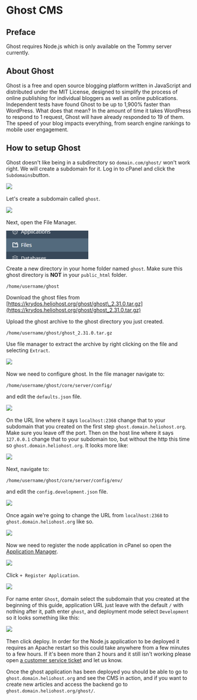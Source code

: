 # Ghost CMS

## Preface

Ghost requires Node.js which is only available on the Tommy server currently.

## About Ghost

Ghost is a free and open source blogging platform written in JavaScript and distributed under the MIT License, designed to simplify the process of online publishing for individual bloggers as well as online publications. Independent tests have found Ghost to be up to 1,900% faster than WordPress. What does that mean? In the amount of time it takes WordPress to respond to 1 request, Ghost will have already responded to 19 of them. The speed of your blog impacts everything, from search engine rankings to mobile user engagement.

## How to setup Ghost

Ghost doesn't like being in a subdirectory so `domain.com/ghost/` won't work right. We will create a subdomain for it. Log in to cPanel and click the `Subdomains`button.

![](../.gitbook/assets/subdomains.png)

Let's create a subdomain called `ghost`.

![](../.gitbook/assets/create_subdomain_ghost.png)

Next, open the File Manager.

![](../.gitbook/assets/file_manager.png)

Create a new directory in your home folder named `ghost`. Make sure this ghost directory is **NOT** in your `public_html` folder.

```text
/home/username/ghost
```

Download the ghost files from [https://krydos.heliohost.org/ghost/ghost\_2.31.0.tar.gz](https://krydos.heliohost.org/ghost/ghost_2.31.0.tar.gz)

Upload the ghost archive to the ghost directory you just created.

```text
/home/username/ghost/ghost_2.31.0.tar.gz
```

Use file manager to extract the archive by right clicking on the file and selecting `Extract`.

![](../.gitbook/assets/extract_ghost.png)

Now we need to configure ghost. In the file manager navigate to:

```text
/home/username/ghost/core/server/config/
```

and edit the `defaults.json` file.

![](../.gitbook/assets/default_json_ghost.png)

On the URL line where it says `localhost:2368` change that to your subdomain that you created on the first step `ghost.domain.heliohost.org`. Make sure you leave off the port. Then on the host line where it says `127.0.0.1` change that to your subdomain too, but without the http this time so `ghost.domain.heliohost.org`. It looks more like:

![](../.gitbook/assets/updated_defaults_json_ghost.png)

Next, navigate to:

```text
/home/username/ghost/core/server/config/env/
```

and edit the `config.development.json` file.

![](../.gitbook/assets/config_development_json_ghost.png)

Once again we're going to change the URL from `localhost:2368` to `ghost.domain.heliohost.org` like so.

![](../.gitbook/assets/updated_config_development_json_ghost.png)

Now we need to register the node application in cPanel so open the [Application Manager](https://tommy.heliohost.org:2083/frontend/paper_lantern/passenger/index.html).

![](../.gitbook/assets/application_manager.png)

Click `+ Register Application`.

![](../.gitbook/assets/register_application.png)

For name enter `Ghost`, domain select the subdomain that you created at the beginning of this guide, application URL just leave with the default `/` with nothing after it, path enter `ghost`, and deployment mode select `Development` so it looks something like this:

![](../.gitbook/assets/register_ghost_application.png)

Then click deploy. In order for the Node.js application to be deployed it requires an Apache restart so this could take anywhere from a few minutes to a few hours. If it's been more than 2 hours and it still isn't working please open [a customer service ticket](https://www.helionet.org/index/forum/45-customer-service/) and let us know.

Once the ghost application has been deployed you should be able to go to `ghost.domain.heliohost.org` and see the CMS in action, and if you want to create new articles and access the backend go to `ghost.domain.heliohost.org/ghost/`.

